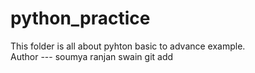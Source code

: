 # python_practice
This folder is all about pyhton basic to advance example.
<br>
Author --- soumya ranjan swain
git add